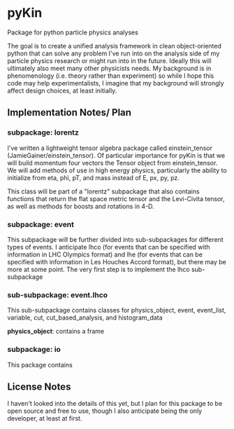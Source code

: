 # pyKin
Package for python particle physics analyses

The goal is to create a unified analysis framework in clean object-oriented python that can solve any problem I've run into on
the analysis side of my particle physics research or might run into in the future.  Ideally this will ultimately also meet
many other physicists needs.  My background is in phenomenology (i.e. theory rather than experiment) so while I hope this code 
may help experimentalists, I imagine that my background will strongly affect design choices, at least initially.

## Implementation Notes/ Plan

### subpackage: lorentz

I've written a lightweight tensor algebra package called einstein_tensor (JamieGainer/einstein_tensor).  Of particular
importance for pyKin is that we will build momentum four vectors the Tensor object from einstein_tensor.  We will add methods 
of use in high energy physics, particularly the ability to initialize from eta, phi, pT, and mass instead of E, px, py, pz.  

This class will be part of a "lorentz" subpackage that also contains functions that return the flat space metric tensor and 
the Levi-Civita tensor, as well as methods for boosts and rotations in 4-D.

### subpackage: event

This subpackage will be further divided into sub-subpackages for different types of events.  I anticipate lhco (for 
events that can be specified with information in LHC Olympics format) and lhe (for events that can be specified with
information in Les Houches Accord format), but there may be more at some point.  The very first step is to implement the
lhco sub-subpackage

### sub-subpackage: event.lhco

This sub-subpackage contains classes for physics_object, event, event_list, variable, cut, cut_based_analysis, and histogram_data

**physics_object**: contains a frame 

### subpackage: io

This package contains



## License Notes

I haven't looked into the details of this yet, but I plan for this package to be open source and free to use, though I also
anticipate being the only developer, at least at first.
